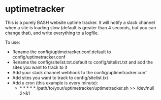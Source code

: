 # uptimetracker

This is a purely BASH website uptime tracker. It will notify a slack channel when a site is loading slow (default is greater than 4 seconds, but you can change that), and write everything to a logfile. 

To use:
* Rename the config/uptimetracker.conf.default to config/uptimetracker.conf
* Rename the config/sitelist.txt.default to config/sitelist.txt and add the sites you want to track to it
* Add your slack channel webhook to the config/uptimetracker.conf
* Add sites you want to track to config/sitelist.txt
* Add a cron (this example is every minute):
  * \* * * * * /path/to/your/uptimetracker/uptimetracker.sh >> /dev/null 2>&1
